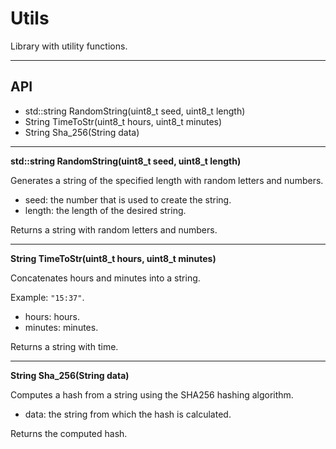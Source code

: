 # Utils

Library with utility functions.

***

## API

- std::string RandomString(uint8_t seed, uint8_t length)
- String TimeToStr(uint8_t hours, uint8_t minutes)
- String Sha_256(String data)

***

**std::string RandomString(uint8_t seed, uint8_t length)**

Generates a string of the specified length with random letters and numbers.

- seed: the number that is used to create the string.
- length: the length of the desired string.

Returns a string with random letters and numbers.

***

**String TimeToStr(uint8_t hours, uint8_t minutes)**

Concatenates hours and minutes into a string.

Example: `"15:37"`.

- hours: hours.
- minutes: minutes.

Returns a string with time. 

***

**String Sha_256(String data)**

Computes a hash from a string using the SHA256 hashing algorithm.

- data: the string from which the hash is calculated.

Returns the computed hash.
